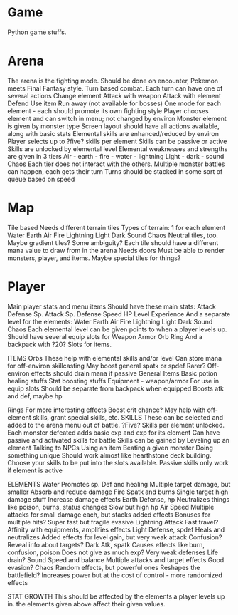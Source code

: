 # Game
Python game stuffs.

# Arena

The arena is the fighting mode. Should be done on encounter, Pokemon meets Final Fantasy style.
Turn based combat. Each turn can have one of several actions
Change element
Attack with weapon
Attack with element
Defend
Use item
Run away (not available for bosses)
One mode for each element - each should promote its own fighting style
Player chooses element and can switch in menu; not changed by environ
Monster element is given by monster type
Screen layout should have all actions available, along with basic stats
Elemental skills are enhanced/reduced by environ
Player selects up to ?five? skills per element
Skills can be passive or active
Skills are unlocked by elemental level
Elemental weaknesses and strengths are given in 3 tiers
Air - earth - fire - water - lightning
Light - dark - sound
Chaos
Each tier does not interact with the others.
Multiple monster battles can happen, each gets their turn
Turns should be stacked in some sort of queue based on speed

# Map

Tile based
Needs different terrain tiles
Types of terrain: 1 for each element
Water
Earth
Air
Fire
Lightning
Light
Dark
Sound
Chaos
Neutral tiles, too. Maybe gradient tiles? Some ambiguity?
Each tile should have a different mana value to draw from in the arena
Needs doors
Must be able to render monsters, player, and items. Maybe special tiles for things?

# Player

Main player stats and menu items
Should have these main stats:
Attack
Defense
Sp. Attack
Sp. Defense
Speed
HP
Level
Experience
And a separate level for the elements:
Water
Earth
Air
Fire
Lightning
Light
Dark
Sound
Chaos
Each elemental level can be given points to when a player levels up.
Should have several equip slots for
Weapon
Armor
Orb
Ring
And a backpack with ?20? Slots for items.

ITEMS
Orbs
These help with elemental skills and/or level
Can store mana for off-environ skillcasting
May boost general spatk or spdef
Rarer?
Off-environ effects should drain mana if passive
General Items
Basic potion healing stuffs
Stat boosting stuffs
Equipment - weapon/armor
For use in equip slots
Should be separate from backpack when equipped
Boosts atk and def, maybe hp

Rings
For more interesting effects
Boost crit chance?
May help with off-element skills, grant special skills, etc.
SKILLS
These can be selected and added to the arena menu out of battle.
?Five? Skills per element unlocked.
Each monster defeated adds basic exp and exp for its element
Can have passive and activated skills for battle
Skills can be gained by
Leveling up an element
Talking to NPCs
Using an item
Beating a given monster
Doing something unique
Should work almost like hearthstone deck building. Choose your skills to be put into the slots available.
Passive skills only work if element is active

ELEMENTS
Water
Promotes sp. Def and healing
Multiple target damage, but smaller
Absorb and reduce damage
Fire
Spatk and burns
Single target high damage stuff
Increase damage effects
Earth
Defense, hp
Neutralizes things like poison, burns, status changes
Slow but high hp
Air
Speed
Multiple attacks for small damage each, but stacks added effects
Bonuses for multiple hits?
Super fast but fragile
evasive
Lightning
Attack
Fast travel?
Affinity with equipments, amplifies effects
Light
Defense, spdef
Heals and neutralizes
Added effects for level gain, but very weak attack
Confusion?
Reveal info about targets?
Dark
Atk, spatk
Causes effects like burn, confusion, poison
Does not give as much exp?
Very weak defenses
Life drain?
Sound
Speed and balance
Multiple attacks and target effects
Good evasion?
Chaos
Random effects, but powerful ones
Reshapes the battlefield?
Increases power but at the cost of control - more randomized effects

STAT GROWTH
This should be affected by the elements a player levels up in. the elements given above affect their given values.
